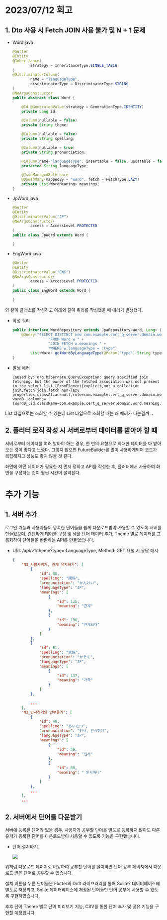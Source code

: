 # 2023/07/12 회고

## 1. Dto 사용 시 Fetch JOIN 사용 불가 및 N + 1 문제

- Word.java
    ```java
    @Getter
    @Entity
    @Inheritance(
            strategy = InheritanceType.SINGLE_TABLE
    )
    @DiscriminatorColumn(
            name = "languageType",
            discriminatorType = DiscriminatorType.STRING
    )
    @NoArgsConstructor
    public abstract class Word {

        @Id @GeneratedValue(strategy = GenerationType.IDENTITY)
        private Long id;

        @Column(nullable = false)
        private String theme;

        @Column(nullable = false)
        private String spelling;

        @Column(nullable = true)
        private String pronunciation;

        @Column(name="languageType", insertable = false, updatable = false)
        protected String languageType;

        @JsonManagedReference
        @OneToMany(mappedBy = "word", fetch = FetchType.LAZY)
        private List<WordMeaning> meanings;
    }
    ```
- JpWord.java
    ```java
    @Getter
    @Entity
    @DiscriminatorValue("JP")
    @NoArgsConstructor(
            access = AccessLevel.PROTECTED
    )
    public class JpWord extends Word {

    }
    ``` 

- EngWord.java
    ```java
    @Getter
    @Entity
    @DiscriminatorValue("ENG")
    @NoArgsConstructor(
            access = AccessLevel.PROTECTED
    )
    public class EngWord extends Word {
        
    }
    ```

와 같이 클래스를 작성하고 아래와 같이 쿼리를 작성했을 때 에러가 발생했다.

- 작성 쿼리

    ```java
    public interface WordRepository extends JpaRepository<Word, Long> {
        @Query("SELECT DISTINCT new com.example.cert_q_server.domain.word.dto.WordDto(w) " +
                    "FROM Word w " +
                    "JOIN FETCH w.meanings " +
                    "WHERE w.languageType = :type")
            List<Word> getWordByLanguageType(@Param("type") String type);
    }
    ```

- 발생 에러
    ```
    Caused by: org.hibernate.QueryException: query specified join fetching, but the owner of the fetched association was not present in the select list [FromElement{explicit,not a collection join,fetch join,fetch non-lazy properties,classAlias=null,role=com.example.cert_q_server.domain.word.Word.meanings,tableName=word_meaning,tableAlias=meanings1_,origin=word word0_,columns={word0_.id,className=com.example.cert_q_server.domain.word.meaning.WordMeaning}}]
    ```

List<Word> 타입으로는 조회할 수 있는데 List<WordDto> 타입으로 조회할 때는 왜 에러가 나는걸까 ..

## 2. 플러터 로직 작성 시 서버로부터 데이터를 받아야 할 때 

서버로부터 데이터를 여러 받아야 하는 경우, 한 번의 요청으로 최대한 데이터를 다 받아오는 것이 좋다고 느꼈다. 그렇지 않으면 FutureBuilder를 많이 사용하게되어 코드가 복잡해지고 성능도 좋지 않을 것 같다.

화면에 어떤 데이터가 필요한 지 먼저 정하고 API를 작성한 후, 플러터에서 사용하여 화면을 구성하는 것이 훨씬 시간이 절약된다.


# 추가 기능

## 1. 서버 추가

로그인 기능과 사용자들이 등록한 단어들을 쉽게 다운로드받아 사용할 수 있도록 서버를 만들었으며, 간단하게 테이블 구성 및 샘플 단어 데이터 추가, Theme 별로 데이터를 그룹화하여 단어들을 반환하는 API를 만들었습니다.


- URI: /api/v1/theme?type=:LanguageType, Method: GET 요청 시 응답 예시
    ```json
    {
        "N3_사람사귀기, 관계 유지하기": [
            {
                "id": 80,
                "spelling": "関係",
                "pronunciation": "かんけい",
                "languageType": "JP",
                "meanings": [
                    {
                        "id": 135,
                        "meaning": "관계"
                    },
                    {
                        "id": 136,
                        "meaning": "관계되다"
                    }
                ]
            },
            {
                "id": 81,
                "spelling": "家族",
                "pronunciation": "かぞく",
                "languageType": "JP",
                "meanings": [
                    {
                        "id": 137,
                        "meaning": "가족"
                    }
                ]
            },

            ...
        ], 
        "N3_인사하기와 안부묻기": [
            {
                "id": 40,
                "spelling": "あいさつ",
                "pronunciation": "인사, 인사하다",
                "languageType": "JP",
                "meanings": [
                    {
                        "id": 59,
                        "meaning": "인사"
                    },
                    {
                        "id": 60,
                        "meaning": " 인사하다"
                    }
                ]
            },
            ...
        ],
        ...
    ```

## 2. 서버에서 단어들 다운받기

서버에 등록된 단어가 있을 경우, 사용자가 공부할 단어를 별도로 등록하지 않아도 다른 유저가 등록한 단어를 다운로드받아 사용할 수 있도록 기능을 구현했습니다.

- 단어 설치하기

    <image src="https://github.com/092600/Voca_App/blob/master/%EC%9D%B4%EB%AF%B8%EC%A7%80/Download%20Page.gif">
    
위처럼 다운로드 페이지로 이동하여 공부할 단어를 설치하면 단어 공부 페이지에서 다운로드 받은 단어로 공부할 수 있습니다.

설치 버튼을 누른 단어들은 Flutter의 Drift 라이브러리를 통해 Sqlite? 데이터베이스에 별도로 저장되고, Sqlite 데이터베이스에 저장된 단어들만 단어 공부에 사용할 수 있도록 구현하였습니다.

추후 단어 Theme 별로 단어 미리보기 기능, CSV를 통한 단어 추가 및 공유 기능을 구현할 예정입니다.

